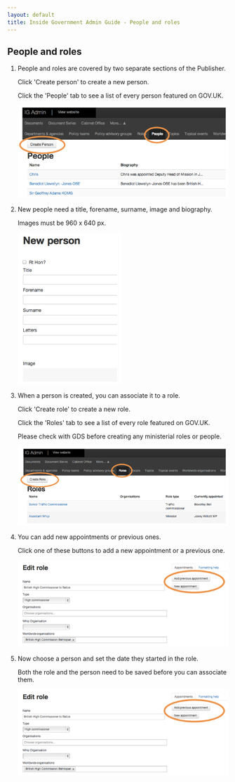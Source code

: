 ```yaml
---
layout: default
title: Inside Government Admin Guide - People and roles
---
```


## People and roles

1. People and roles are covered by two separate sections of the Publisher.

	Click 'Create person' to create a new person.
	
	Click the 'People' tab to see a list of every person featured on GOV.UK.

	![People and roles 1](people-and-roles-1.png)

2. New people need a title, forename, surname, image and biography.

	Images must be 960 x 640 px.
	
	![People and roles 2](people-and-roles-2.png)
	
3. When a person is created, you can associate it to a role.

	Click 'Create role' to create a new role.
	
	Click the 'Roles' tab to see a list of every role featured on GOV.UK.
	
	Please check with GDS before creating any ministerial roles or people.
	
	![People and roles 3](people-and-roles-3.png)
	
4. You can add new appointments or previous ones.

	Click one of these buttons to add a new appointment or a previous one.
	
	![People and roles 4](people-and-roles-4.png)
	
5. Now choose a person and set the date they started in the role.

	Both the role and the person need to be saved before you can associate them.

	![People and roles 4](people-and-roles-4.png)